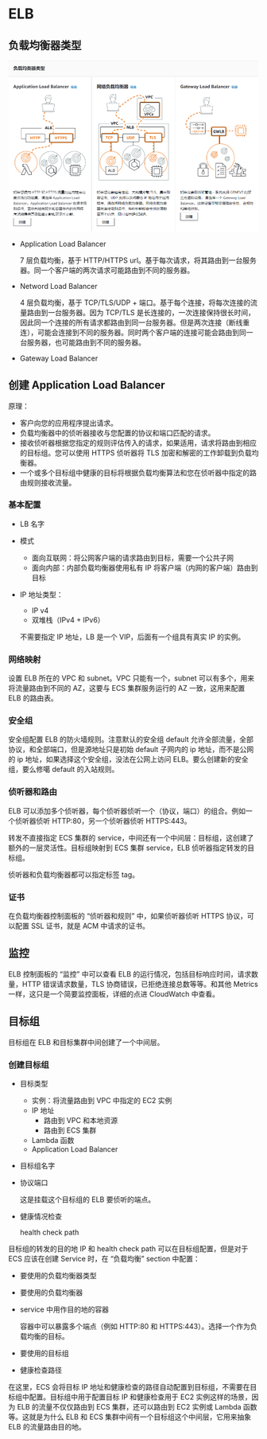 # ELB

## 负载均衡器类型

![lb type](image/LB_Type.png)

- Application Load Balancer

  7 层负载均衡，基于 HTTP/HTTPS url。基于每次请求，将其路由到一台服务器。同一个客户端的两次请求可能路由到不同的服务器。

- Netword Load Balancer

  4 层负载均衡，基于 TCP/TLS/UDP + 端口。基于每个连接，将每次连接的流量路由到一台服务器。因为 TCP/TLS 是长连接的，一次连接保持很长时间，因此同一个连接的所有请求都路由到同一台服务器。但是两次连接（断线重连），可能会连接到不同的服务器。同时两个客户端的连接可能会路由到同一台服务器，也可能路由到不同的服务器。

- Gateway Load Balancer

## 创建 Application Load Balancer

原理：

- 客户向您的应用程序提出请求。
- 负载均衡器中的侦听器接收与您配置的协议和端口匹配的请求。
- 接收侦听器根据您指定的规则评估传入的请求，如果适用，请求将路由到相应的目标组。您可以使用 HTTPS 侦听器将 TLS 加密和解密的工作卸载到负载均衡器。
- 一个或多个目标组中健康的目标将根据负载均衡算法和您在侦听器中指定的路由规则接收流量。

### 基本配置

- LB 名字

- 模式

  - 面向互联网：将公网客户端的请求路由到目标，需要一个公共子网
  - 面向内部：内部负载均衡器使用私有 IP 将客户端（内网的客户端）路由到目标

- IP 地址类型：

  - IP v4
  - 双堆栈（IPv4 + IPv6）

  不需要指定 IP 地址，LB 是一个 VIP，后面有一个组具有真实 IP 的实例。

### 网络映射

设置 ELB 所在的 VPC 和 subnet。VPC 只能有一个，subnet 可以有多个，用来将流量路由到不同的 AZ，这要与 ECS 集群服务运行的 AZ 一致，这用来配置 ELB 的路由表。

### 安全组

安全组配置 ELB 的防火墙规则。注意默认的安全组 default 允许全部流量，全部协议，和全部端口，但是源地址只是初始 default 子网内的 ip 地址，而不是公网的 ip 地址，如果选择这个安全组，没法在公网上访问 ELB。要么创建新的安全组，要么修噶 default 的入站规则。

### 侦听器和路由

ELB 可以添加多个侦听器，每个侦听器侦听一个（协议，端口）的组合。例如一个侦听器侦听 HTTP:80，另一个侦听器侦听 HTTPS:443。

转发不直接指定 ECS 集群的 service，中间还有一个中间层：目标组，这创建了额外的一层灵活性。目标组映射到 ECS 集群 service，ELB 侦听器指定转发的目标组。

侦听器和负载均衡器都可以指定标签 tag。

### 证书

在负载均衡器控制面板的 “侦听器和规则” 中，如果侦听器侦听 HTTPS 协议，可以配置 SSL 证书，就是 ACM 中请求的证书。

## 监控

ELB 控制面板的 “监控” 中可以查看 ELB 的运行情况，包括目标响应时间，请求数量，HTTP 错误请求数量，TLS 协商错误，已拒绝连接总数等等。和其他 Metrics 一样，这只是一个简要监控面板，详细的点进 CloudWatch 中查看。

## 目标组

目标组在 ELB 和目标集群中间创建了一个中间层。

### 创建目标组

- 目标类型

  - 实例：将流量路由到 VPC 中指定的 EC2 实例
  - IP 地址
    - 路由到 VPC 和本地资源
    - 路由到 ECS 集群
  - Lambda 函数
  - Application Load Balancer

- 目标组名字

- 协议端口

  这是挂载这个目标组的 ELB 要侦听的端点。

- 健康情况检查

  health check path

目标组的转发的目的地 IP 和 health check path 可以在目标组配置，但是对于 ECS 应该在创建 Service 时，在 “负载均衡” section 中配置：

- 要使用的负载均衡器类型

- 要使用的负载均衡器

- service 中用作目的地的容器

  容器中可以暴露多个端点（例如 HTTP:80 和 HTTPS:443）。选择一个作为负载均衡的目标。

- 要使用的目标组

- 健康检查路径

在这里，ECS 会将目标 IP 地址和健康检查的路径自动配置到目标组，不需要在目标组中配置。目标组中用于配置目标 IP 和健康检查用于 EC2 实例这样的场景，因为 ELB 的流量不仅仅路由到 ECS 集群，还可以路由到 EC2 实例或 Lambda 函数等。这就是为什么 ELB 和 ECS 集群中间有一个目标组这个中间层，它用来抽象 ELB 的流量路由目的地。
